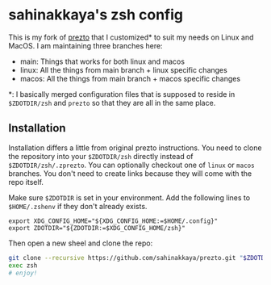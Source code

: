 # sahinakkaya's zsh config

This is my fork of [prezto](https://github.com/sorin-ionescu/prezto) that I customized\* to suit my needs on Linux and MacOS.
I am maintaining three branches here:
- main: Things that works for both linux and macos
- linux: All the things from main branch + linux specific changes
- macos: All the things from main branch + macos specific changes

\*: I basically merged configuration files that is supposed to reside in `$ZDOTDIR/zsh` and `prezto` so that they are all in the
same place.


## Installation
Installation differs a little from original prezto instructions. You need to clone the repository into your `$ZDOTDIR/zsh` directly
instead of `$ZDOTDIR/zsh/.zprezto`. You can optionally checkout one of `linux` or `macos` branches. You don't need to create links
because they will come with the repo itself.

Make sure `$ZDOTDIR` is set in your environment. Add the following lines to `$HOME/.zshenv` if they don't already exists.
```
export XDG_CONFIG_HOME="${XDG_CONFIG_HOME:=$HOME/.config}"
export ZDOTDIR="${ZDOTDIR:=$XDG_CONFIG_HOME/zsh}"
```

Then open a new sheel and clone the repo:

```bash
git clone --recursive https://github.com/sahinakkaya/prezto.git "$ZDOTDIR/zsh"
exec zsh
# enjoy!
```
